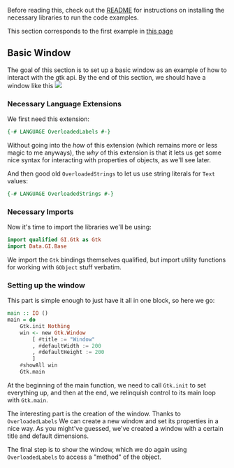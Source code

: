 Before reading this, check out the [README](../README.md) for instructions
on installing the necessary libraries to run the code examples.

This section corresponds to the first example in [this page](https://developer.gnome.org/gtk3/stable/gtk-getting-started.html)


## Basic Window
The goal of this section is to set up a basic window as an example
of how to interact with the gtk api. By the end of this section,
we should have a window like this
![](https://developer.gnome.org/gtk3/stable/window-default.png)


### Necessary Language Extensions

We first need this extension:
```haskell
{-# LANGUAGE OverloadedLabels #-}
```
Without going into the *how* of this extension (which remains more
or less magic to me anyways), the *why* of this extension is that it lets
us get some nice syntax for interacting with properties of objects,
as we'll see later.

And then good old `OverloadedStrings` to let us use string literals
for `Text` values:
```haskell
{-# LANGUAGE OverloadedStrings #-}
```

### Necessary Imports

Now it's time to import the libraries we'll be using:
```haskell
import qualified GI.Gtk as Gtk
import Data.GI.Base
```
We import the `Gtk` bindings themselves qualified, but import utility
functions for working with `GObject` stuff verbatim.

### Setting up the window

This part is simple enough to just have it all in one block, so here we go:
```haskell
main :: IO ()
main = do
    Gtk.init Nothing
    win <- new Gtk.Window
        [ #title := "Window"
        , #defaultWidth := 200
        , #defaultHeight := 200
        ]
    #showAll win
    Gtk.main
```

At the beginning of the main function, we need to call `Gtk.init` to set
everything up, and then at the end, we relinquish control to its main
loop with `Gtk.main`.

The interesting part is the creation of the window. Thanks to
`OverloadedLabels` We can create a new window and set its properties in
a nice way. As you might've guessed, we've created a window with a certain
title and default dimensions.

The final step is to show the window, which we do again using 
`OverloadedLabels` to access a "method" of the object.
